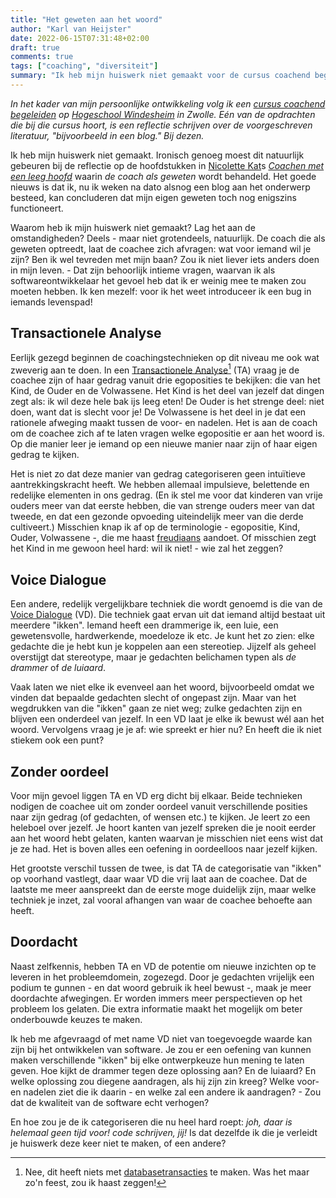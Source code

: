 ```yaml
---
title: "Het geweten aan het woord"
author: "Karl van Heijster"
date: 2022-06-15T07:31:48+02:00
draft: true
comments: true
tags: ["coaching", "diversiteit"]
summary: "Ik heb mijn huiswerk niet gemaakt voor de cursus coachend begeleiden. Ironisch genoeg moest dit natuurlijk gebeuren bij de reflectie op de hoofdstukken in Nicolette Kats *Coachen met een leeg hoofd* waarin *de coach als geweten* wordt behandeld. Het goede nieuws is dat ik, nu ik weken na dato alsnog een blog aan het onderwerp besteed, kan concluderen dat mijn eigen geweten toch nog enigszins functioneert."
---
```


*In het kader van mijn persoonlijke ontwikkeling volg ik een [cursus coachend begeleiden](https://www.windesheim.nl/opleidingen/deeltijd/cursus/basiscursus-coachen-en-coachend-begeleiden) op [Hogeschool Windesheim](https://www.windesheim.nl/) in Zwolle. Eén van de opdrachten die bij die cursus hoort, is een reflectie schrijven over de voorgeschreven literatuur, "bijvoorbeeld in een blog." Bij dezen.*


Ik heb mijn huiswerk niet gemaakt. Ironisch genoeg moest dit natuurlijk gebeuren bij de reflectie op de hoofdstukken in [Nicolette Kat](https://katconsult.nl/)s [*Coachen met een leeg hoofd*](https://www.vanduurenmedia.nl/EAN/9789089650023/Coachen_met_een_leeg_hoofd) waarin *de coach als geweten* wordt behandeld. Het goede nieuws is dat ik, nu ik weken na dato alsnog een blog aan het onderwerp besteed, kan concluderen dat mijn eigen geweten toch nog enigszins functioneert.


Waarom heb ik mijn huiswerk niet gemaakt? Lag het aan de omstandigheden? Deels - maar niet grotendeels, natuurlijk. De coach die als geweten optreedt, laat de coachee zich afvragen: wat voor iemand wil je zijn? Ben ik wel tevreden met mijn baan? Zou ik niet liever iets anders doen in mijn leven. - Dat zijn behoorlijk intieme vragen, waarvan ik als softwareontwikkelaar het gevoel heb dat ik er weinig mee te maken zou moeten hebben. Ik ken mezelf: voor ik het weet introduceer ik een bug in iemands levenspad!


## Transactionele Analyse


Eerlijk gezegd beginnen de coachingstechnieken op dit niveau me ook wat zweverig aan te doen. In een [Transactionele Analyse](https://nl.wikipedia.org/wiki/Transactionele_analyse)[^1] (TA) vraag je de coachee zijn of haar gedrag vanuit drie egoposities te bekijken: die van het Kind, de Ouder en de Volwassene. Het Kind is het deel van jezelf dat dingen zegt als: ik wil deze hele bak ijs leeg eten! De Ouder is het strenge deel: niet doen, want dat is slecht voor je! De Volwassene is het deel in je dat een rationele afweging maakt tussen de voor- en nadelen. Het is aan de coach om de coachee zich af te laten vragen welke egopositie er aan het woord is. Op die manier leer je iemand op een nieuwe manier naar zijn of haar eigen gedrag te kijken.


Het is niet zo dat deze manier van gedrag categoriseren geen intuïtieve aantrekkingskracht heeft. We hebben allemaal impulsieve, belettende en redelijke elementen in ons gedrag. (En ik stel me voor dat kinderen van vrije ouders meer van dat eerste hebben, die van strenge ouders meer van dat tweede, en dat een gezonde opvoeding uiteindelijk meer van die derde cultiveert.) Misschien knap ik af op de terminologie - egopositie, Kind, Ouder, Volwassene -, die me haast [freudiaans](https://nl.wikipedia.org/wiki/Sigmund_Freud) aandoet. Of misschien zegt het Kind in me gewoon heel hard: wil ik niet! - wie zal het zeggen? 


## Voice Dialogue


Een andere, redelijk vergelijkbare techniek die wordt genoemd is die van de [Voice Dialogue](http://voicedialogueworld.com/nl/voice-dialogue/what-is-voice-dialogue-2/) (VD). Die techniek gaat ervan uit dat iemand altijd bestaat uit meerdere "ikken". Iemand heeft een drammerige ik, een luie, een gewetensvolle, hardwerkende, moedeloze ik etc. Je kunt het zo zien: elke gedachte die je hebt kun je koppelen aan een stereotiep. Jijzelf als geheel overstijgt dat stereotype, maar je gedachten belichamen typen als *de drammer* of *de luiaard*.


Vaak laten we niet elke ik evenveel aan het woord, bijvoorbeeld omdat we vinden dat bepaalde gedachten slecht of ongepast zijn. Maar van het wegdrukken van die "ikken" gaan ze niet weg; zulke gedachten zijn en blijven een onderdeel van jezelf. In een VD laat je elke ik bewust wél aan het woord. Vervolgens vraag je je af: wie spreekt er hier nu? En heeft die ik niet stiekem ook een punt?


## Zonder oordeel


Voor mijn gevoel liggen TA en VD erg dicht bij elkaar. Beide technieken nodigen de coachee uit om zonder oordeel vanuit verschillende posities naar zijn gedrag (of gedachten, of wensen etc.) te kijken. Je leert zo een heleboel over jezelf. Je hoort kanten van jezelf spreken die je nooit eerder aan het woord hebt gelaten, kanten waarvan je misschien niet eens wist dat je ze had. Het is boven alles een oefening in oordeelloos naar jezelf kijken.


Het grootste verschil tussen de twee, is dat TA de categorisatie van "ikken" op voorhand vastlegt, daar waar VD die vrij laat aan de coachee. Dat de laatste me meer aanspreekt dan de eerste moge duidelijk zijn, maar welke techniek je inzet, zal vooral afhangen van waar de coachee behoefte aan heeft.


## Doordacht


Naast zelfkennis, hebben TA en VD de potentie om nieuwe inzichten op te leveren in het probleemdomein, zogezegd. Door je gedachten vrijelijk een podium te gunnen - en dat woord gebruik ik heel bewust -, maak je meer doordachte afwegingen. Er worden immers meer perspectieven op het probleem los gelaten. Die extra informatie maakt het mogelijk om beter onderbouwde keuzes te maken.


Ik heb me afgevraagd of met name VD niet van toegevoegde waarde kan zijn bij het ontwikkelen van software. Je zou er een oefening van kunnen maken verschillende "ikken" bij elke ontwerpkeuze hun mening te laten geven. Hoe kijkt de drammer tegen deze oplossing aan? En de luiaard? En welke oplossing zou diegene aandragen, als hij zijn zin kreeg? Welke voor- en nadelen ziet die ik daarin - en welke zal een andere ik aandragen? - Zou dat de kwaliteit van de software echt verhogen?


En hoe zou je de ik categoriseren die nu heel hard roept: *joh, daar is helemaal geen tijd voor! code schrijven, jij!* Is dat dezelfde ik die je verleidt je huiswerk deze keer niet te maken, of een andere?


[^1]: Nee, dit heeft niets met [databasetransacties](https://en.wikipedia.org/wiki/Database_transaction) te maken. Was het maar zo'n feest, zou ik haast zeggen!
